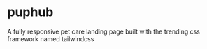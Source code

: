# puphub
A fully responsive pet care landing page built with the trending css framework named tailwindcss

